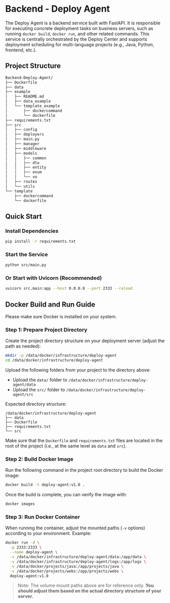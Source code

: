 # Backend - Deploy Agent

The Deploy Agent is a backend service built with FastAPI. It is responsible for executing concrete deployment tasks on business servers, such as running `docker build`, `docker run`, and other related commands. This service is centrally orchestrated by the Deploy Center and supports deployment scheduling for multi-language projects (e.g., Java, Python, frontend, etc.).

## Project Structure
```bash
Backend-Deploy-Agent/
├── Dockerfile
├── data
├── example
│   ├── README.md
│   ├── data_example
│   └── template_example
│       ├── dockercommand
│       └── dockerfile
├── requirements.txt
├── src
│   ├── config
│   ├── deployers
│   ├── main.py
│   ├── manager
│   ├── middleware
│   ├── models
│   │   ├── common
│   │   ├── dto
│   │   ├── entity
│   │   ├── enum
│   │   └── vo
│   ├── routes
│   └── utils
└── template
    ├── dockercommand
    └── dockerfile
```

## Quick Start

### Install Dependencies
```bash
pip install -r requirements.txt
```

### Start the Service
```bash
python src/main.py
```

### Or Start with Uvicorn (Recommended)
```bash
uvicorn src.main:app --host 0.0.0.0 --port 2333 --reload
```

## Docker Build and Run Guide

Please make sure Docker is installed on your system.

### Step 1: Prepare Project Directory

Create the project directory structure on your deployment server (adjust the path as needed):

```bash
mkdir -p /data/docker/infrastructure/deploy-agent
cd /data/docker/infrastructure/deploy-agent
```

Upload the following folders from your project to the directory above:
- Upload the `data/` folder to `/data/docker/infrastructure/deploy-agent/data`
- Upload the `src/` folder to `/data/docker/infrastructure/deploy-agent/src`

Expected directory structure:

```
/data/docker/infrastructure/deploy-agent
├── data
├── Dockerfile
├── requirements.txt
└── src
```

Make sure that the `Dockerfile` and `requirements.txt` files are located in the root of the project (i.e., at the same level as `data` and `src`).

### Step 2: Build Docker Image

Run the following command in the project root directory to build the Docker image:

```bash
docker build -t deploy-agent:v1.0 .
```

Once the build is complete, you can verify the image with:

```bash
docker images
```

### Step 3: Run Docker Container

When running the container, adjust the mounted paths (`-v` options) according to your environment. Example:

```bash
docker run -d \
  -p 2333:2333 \
  --name deploy-agent \
  -v /data/docker/infrastructure/deploy-agent/data:/app/data \
  -v /data/docker/infrastructure/deploy-agent/logs:/app/logs \
  -v /data/docker/projects/java:/app/projects/java \
  -v /data/docker/projects/webs:/app/projects/webs \
  deploy-agent:v1.0
```

> Note: The volume mount paths above are for reference only. **You should adjust them based on the actual directory structure of your server.**